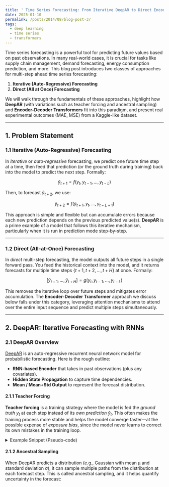 ```yaml
---
title: ' Time Series Forecasting: From Iterative DeepAR to Direct Encoder-Decoder Transformers'
date: 2025-01-10
permalink: /posts/2014/08/blog-post-3/
tags:
  - deep learning
  - time series
  - transformers
---
```


Time series forecasting is a powerful tool for predicting future values based on past observations. In many real-world cases, it is crucial for tasks like supply chain management, demand forecasting, energy consumption prediction, and more. This blog post introduces two classes of approaches for multi-step ahead time series forecasting: 

1. **Iterative (Auto-Regressive) Forecasting**  
2. **Direct (All at Once) Forecasting**  

We will walk through the fundamentals of these approaches, highlight how **DeepAR** (with variations such as teacher forcing and ancestral sampling) and **Encoder-Decoder Transformers** fit into this paradigm, and present real experimental outcomes (MAE, MSE) from a Kaggle-like dataset.

--- 

## 1. Problem Statement

### 1.1 Iterative (Auto-Regressive) Forecasting
In *iterative* or *auto-regressive* forecasting, we predict one future time step at a time, then feed that prediction (or the ground truth during training) back into the model to predict the next step. Formally:

```math
\hat{y}_{t+1} = f(y_{t}, y_{t-1}, \dots, y_{t-L})
```

Then, to forecast $`\hat{y}_{t+2}`$, we use:

```math
\hat{y}_{t+2} = f(\hat{y}_{t+1}, y_{t}, \dots, y_{t-L+1})
```

This approach is simple and flexible but can accumulate errors because each new prediction depends on the previous predicted value(s). **DeepAR** is a prime example of a model that follows this iterative mechanism, particularly when it is run in prediction mode step-by-step.

---

### 1.2 Direct (All-at-Once) Forecasting
In *direct* multi-step forecasting, the model outputs all future steps in a single forward pass. You feed the historical context into the model, and it returns forecasts for multiple time steps $`\{t+1, t+2, \dots, t+H\}`$ at once. Formally:

```math
[\hat{y}_{t+1}, \ldots, \hat{y}_{t+H}] = g(y_{t}, y_{t-1}, \dots, y_{t-L})
```

This removes the iterative loop over future steps and mitigates error accumulation. The **Encoder-Decoder Transformer** approach we discuss below falls under this category, leveraging attention mechanisms to attend over the entire input sequence and predict multiple steps simultaneously.

---

## 2. DeepAR: Iterative Forecasting with RNNs

### 2.1 DeepAR Overview
[DeepAR](https://arxiv.org/abs/1704.04110) is an auto-regressive recurrent neural network model for probabilistic forecasting. Here is the rough outline:

- **RNN-based Encoder** that takes in past observations (plus any covariates).
- **Hidden State Propagation** to capture time dependencies.
- **Mean / Mean+Std Output** to represent the forecast distribution.

#### 2.1.1 Teacher Forcing
**Teacher forcing** is a training strategy where the model is fed the *ground truth* $`y_{t}`$ at each step instead of its *own prediction* $`\hat{y}_{t}`$. This often makes the training process more stable and helps the model converge faster—at the possible expense of *exposure bias*, since the model never learns to correct its own mistakes in the training loop.

<details>
<summary>Example Snippet (Pseudo-code)</summary>

```python
for t in range(seq_len + pred_len):
    if t == 0:
        prev_y = x_enc[:, 0, :]
    else:
        # Teacher Forcing: feed ground truth in training phase
        if self.is_train and t < seq_len:
            prev_y = x_enc[:, t-1, :]
        else:
            prev_y = pred_mean[:, t-1, :]  # use model's prediction
    ...
    # LSTM step
    out, hidden = self.lstm(input, hidden)
    mean_t = self.mean_layer(out)
    pred_mean[:, t, :] = mean_t
```
</details>

#### 2.1.2 Ancestral Sampling

When DeepAR predicts a distribution (e.g., Gaussian with mean μ and standard deviation σ), it can sample multiple paths from the distribution at each forecast step. This is called ancestral sampling, and it helps quantify uncertainty in the forecast:

